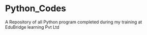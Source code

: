 # Python_Codes
A Repository of all Python program completed during my training at EduBridge learning Pvt Ltd

